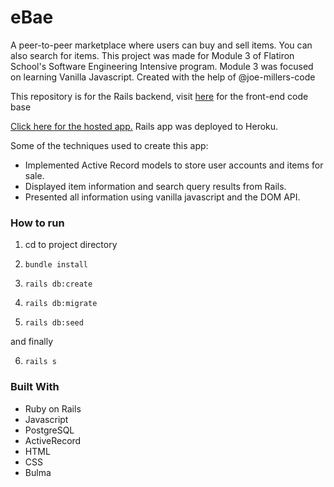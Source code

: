 # eBae

A peer-to-peer marketplace where users can buy and sell items. You can also search for items. This project was made for Module 3 of Flatiron School's Software Engineering Intensive program. Module 3 was focused on learning Vanilla Javascript.
Created with the help of @joe-millers-code

This repository is for the Rails backend, visit [here](https://github.com/JahazielGuzman/ebae-frontend) for the front-end code base

[Click here for the hosted app.](http://ebae.jahazielguzman.com) Rails app was deployed to Heroku.

Some of the techniques used to create this app:
+ Implemented Active Record models to store user accounts and items for sale.
+ Displayed item information and search query results from Rails.
+ Presented all information using vanilla javascript and the DOM API.


### How to run

1. cd to project directory

2. `bundle install`

3. `rails db:create`

4. `rails db:migrate`

5. `rails db:seed`

and finally

6. `rails s`

### Built With
* Ruby on Rails
* Javascript
* PostgreSQL
* ActiveRecord
* HTML
* CSS
* Bulma
